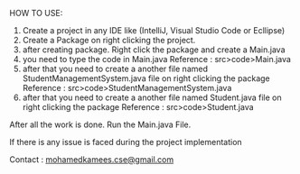 HOW TO USE:
1. Create a project in any IDE like (IntelliJ, Visual Studio Code or Ecllipse)
2. Create a Package on right clicking the project. 
3. after creating package. Right click the package and create a Main.java
4. you need to type the code in Main.java
        Reference : src>code>Main.java
5. after that you need to create a another file named StudentManagementSystem.java file on right clicking the package
        Reference : src>code>StudentManagementSystem.java
6. after that you need to create a another file named Student.java file on right clicking the package
        Reference : src>code>Student.java

After all the work is done. Run the Main.java File.

If there is any issue is faced during the project implementation 

Contact : mohamedkamees.cse@gmail.com
